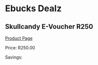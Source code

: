 
# Ebucks Dealz
## Skullcandy E-Voucher R250
[Product Page](https://www.ebucks.com/web/shop/productSelected.do?prodId=1191227980&catId=227677169)

Price: R250.00

Savings: 


	